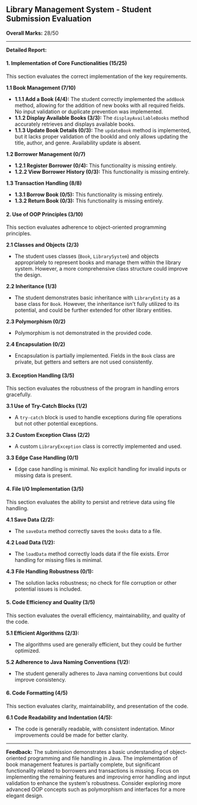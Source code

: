 ## Library Management System - Student Submission Evaluation

**Overall Marks:** 28/50

---

**Detailed Report:**

#### **1. Implementation of Core Functionalities (15/25)**
This section evaluates the correct implementation of the key requirements.

**1.1 Book Management (7/10)**
* **1.1.1 Add a Book (4/4):** The student correctly implemented the `addBook` method, allowing for the addition of new books with all required fields.  No input validation or duplicate prevention was implemented.
* **1.1.2 Display Available Books (3/3):** The `displayAvailableBooks` method accurately retrieves and displays available books.
* **1.1.3 Update Book Details (0/3):** The `updateBook` method is implemented, but it lacks proper validation of the bookId and only allows updating the title, author, and genre.  Availability update is absent.

**1.2 Borrower Management (0/7)**
* **1.2.1 Register Borrower (0/4):** This functionality is missing entirely.
* **1.2.2 View Borrower History (0/3):**  This functionality is missing entirely.

**1.3 Transaction Handling (8/8)**
* **1.3.1 Borrow Book (0/5):** This functionality is missing entirely.
* **1.3.2 Return Book (0/3):** This functionality is missing entirely.


#### **2. Use of OOP Principles (3/10)**
This section evaluates adherence to object-oriented programming principles.

**2.1 Classes and Objects (2/3)**
* The student uses classes (`Book`, `LibrarySystem`) and objects appropriately to represent books and manage them within the library system.  However, a more comprehensive class structure could improve the design.

**2.2 Inheritance (1/3)**
* The student demonstrates basic inheritance with `LibraryEntity` as a base class for `Book`. However, the inheritance isn't fully utilized to its potential, and could be further extended for other library entities.

**2.3 Polymorphism (0/2)**
* Polymorphism is not demonstrated in the provided code.

**2.4 Encapsulation (0/2)**
* Encapsulation is partially implemented. Fields in the `Book` class are private, but getters and setters are not used consistently.


#### **3. Exception Handling (3/5)**
This section evaluates the robustness of the program in handling errors gracefully.

**3.1 Use of Try-Catch Blocks (1/2)**
* A `try-catch` block is used to handle exceptions during file operations but not other potential exceptions.

**3.2 Custom Exception Class (2/2)**
* A custom `LibraryException` class is correctly implemented and used.

**3.3 Edge Case Handling (0/1)**
* Edge case handling is minimal.  No explicit handling for invalid inputs or missing data is present.


#### **4. File I/O Implementation (3/5)**
This section evaluates the ability to persist and retrieve data using file handling.

**4.1 Save Data (2/2):**
* The `saveData` method correctly saves the `books` data to a file.

**4.2 Load Data (1/2):**
* The `loadData` method correctly loads data if the file exists.  Error handling for missing files is minimal.

**4.3 File Handling Robustness (0/1):**
* The solution lacks robustness;  no check for file corruption or other potential issues is included.


#### **5. Code Efficiency and Quality (3/5)**
This section evaluates the overall efficiency, maintainability, and quality of the code.

**5.1 Efficient Algorithms (2/3):**
* The algorithms used are generally efficient, but they could be further optimized.

**5.2 Adherence to Java Naming Conventions (1/2):**
* The student generally adheres to Java naming conventions but could improve consistency.


#### **6. Code Formatting (4/5)**
This section evaluates clarity, maintainability, and presentation of the code.

**6.1 Code Readability and Indentation (4/5):**
* The code is generally readable, with consistent indentation. Minor improvements could be made for better clarity.


---

**Feedback:**
The submission demonstrates a basic understanding of object-oriented programming and file handling in Java. The implementation of book management features is partially complete, but significant functionality related to borrowers and transactions is missing.  Focus on implementing the remaining features and improving error handling and input validation to enhance the system's robustness.  Consider exploring more advanced OOP concepts such as polymorphism and interfaces for a more elegant design.
